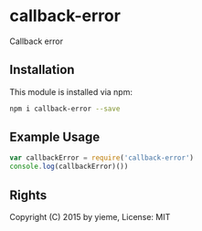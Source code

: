 # callback-error

Callback error

<!-- [![build status](https://secure.travis-ci.org/yieme/callback-error.png)](http://travis-ci.org/yieme/callback-error) -->

## Installation

This module is installed via npm:

```sh
npm i callback-error --save
```

## Example Usage

```js
var callbackError = require('callback-error')
console.log(callbackError)())
```

## Rights

Copyright (C) 2015 by yieme, License: MIT
